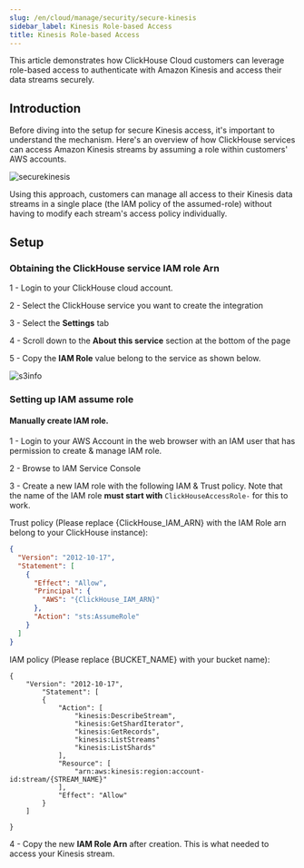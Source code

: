 ```yaml
---
slug: /en/cloud/manage/security/secure-kinesis
sidebar_label: Kinesis Role-based Access
title: Kinesis Role-based Access
---
```


This article demonstrates how ClickHouse Cloud customers can leverage role-based access to authenticate with Amazon Kinesis and access their data streams securely.

## Introduction

Before diving into the setup for secure Kinesis access, it's important to understand the mechanism. Here's an overview of how ClickHouse services can access Amazon Kinesis streams by assuming a role within customers' AWS accounts.

![securekinesis](@site/docs/en/cloud/security/images/securekinesis.jpg)

Using this approach, customers can manage all access to their Kinesis data streams in a single place (the IAM policy of the assumed-role) without having to modify each stream's access policy individually.

## Setup

### Obtaining the ClickHouse service IAM role Arn

1 - Login to your ClickHouse cloud account.

2 - Select the ClickHouse service you want to create the integration

3 - Select the **Settings** tab

4 - Scroll down to the **About this service** section at the bottom of the page

5 - Copy the **IAM Role** value belong to the service as shown below.

![s3info](@site/docs/en/cloud/security/images/secures3_arn.jpg)

### Setting up IAM assume role

#### Manually create IAM role.

1 - Login to your AWS Account in the web browser with an IAM user that has permission to create & manage IAM role.

2 - Browse to IAM Service Console

3 - Create a new IAM role with the following IAM & Trust policy. Note that the name of the IAM role **must start with** `ClickHouseAccessRole-` for this to work.

Trust policy (Please replace {ClickHouse_IAM_ARN} with the IAM Role arn belong to your ClickHouse instance):

```json
{
  "Version": "2012-10-17",
  "Statement": [
    {
      "Effect": "Allow",
      "Principal": {
        "AWS": "{ClickHouse_IAM_ARN}"
      },
      "Action": "sts:AssumeRole"
    }
  ]
}
```

IAM policy (Please replace {BUCKET_NAME} with your bucket name):

```
{
    "Version": "2012-10-17",
        "Statement": [
        {
            "Action": [
                "kinesis:DescribeStream",
                "kinesis:GetShardIterator",
                "kinesis:GetRecords",
                "kinesis:ListStreams"
                "kinesis:ListShards"
            ],
            "Resource": [
                "arn:aws:kinesis:region:account-id:stream/{STREAM_NAME}"
            ],
            "Effect": "Allow"
        }
    ]

}
```

4 - Copy the new **IAM Role Arn** after creation. This is what needed to access your Kinesis stream.

